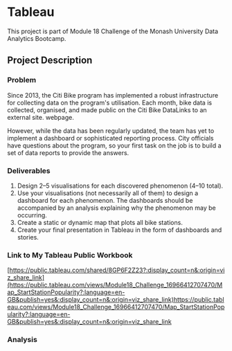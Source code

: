 # Tableau
This project is part of Module 18 Challenge of the Monash University Data Analytics Bootcamp. 

## Project Description
### Problem
Since 2013, the Citi Bike program has implemented a robust infrastructure for collecting data on the program's utilisation. Each month, bike data is collected, organised, and made public on the Citi Bike DataLinks to an external site. webpage.

However, while the data has been regularly updated, the team has yet to implement a dashboard or sophisticated reporting process. City officials have questions about the program, so your first task on the job is to build a set of data reports to provide the answers.

### Deliverables
1. Design 2–5 visualisations for each discovered phenomenon (4–10 total).
2. Use your visualisations (not necessarily all of them) to design a dashboard for each phenomenon. The dashboards should be accompanied by an analysis explaining why the phenomenon may be occurring.
3. Create a static or dynamic map that plots all bike stations.
4. Create your final presentation in Tableau in the form of dashboards and stories. 

### Link to My Tableau Public Workbook 
[https://public.tableau.com/shared/8GP6F2Z23?:display_count=n&:origin=viz_share_link](https://public.tableau.com/views/Module18_Challenge_16966412707470/Map_StartStationPopularity?:language=en-GB&publish=yes&:display_count=n&:origin=viz_share_link)https://public.tableau.com/views/Module18_Challenge_16966412707470/Map_StartStationPopularity?:language=en-GB&publish=yes&:display_count=n&:origin=viz_share_link

### Analysis 



